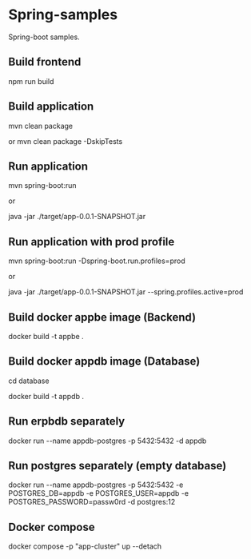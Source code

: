 # Spring-samples

Spring-boot samples.

## Build frontend

npm run build

## Build application

mvn clean package

or
mvn clean package -DskipTests

## Run application

mvn spring-boot:run

or

java -jar ./target/app-0.0.1-SNAPSHOT.jar

## Run application with prod profile

mvn spring-boot:run -Dspring-boot.run.profiles=prod

or 

java -jar ./target/app-0.0.1-SNAPSHOT.jar --spring.profiles.active=prod

## Build docker appbe image (Backend)

docker build -t appbe .

## Build docker appdb image (Database)

cd database

docker build -t appdb .

## Run erpbdb separately

docker run --name appdb-postgres -p 5432:5432 -d appdb

## Run postgres separately (empty database)

docker run --name appdb-postgres -p 5432:5432 -e POSTGRES_DB=appdb -e POSTGRES_USER=appdb -e POSTGRES_PASSWORD=passw0rd -d postgres:12

## Docker compose

docker compose -p "app-cluster" up --detach

